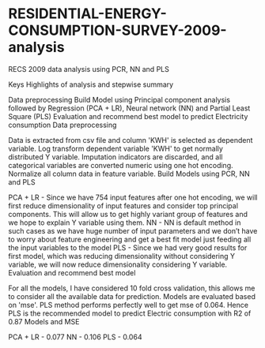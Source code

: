 # RESIDENTIAL-ENERGY-CONSUMPTION-SURVEY-2009-analysis
RECS 2009 data analysis using PCR, NN and PLS

Keys Highlights of analysis and stepwise summary

Data preprocessing
Build Model using Principal component analysis followed by Regression (PCA + LR), Neural network (NN) and Partial Least Square (PLS)
Evaluation and recommend best model to predict Electricity consumption
Data preprocessing

Data is extracted from csv file and column 'KWH' is selected as dependent variable. Log transform dependent variable 'KWH' to get normally distributed Y variable.
Imputation indicators are discarded, and all categorical variables are converted numeric using one hot encoding. Normalize all column data in feature variable.
Build Models using PCR, NN and PLS

PCA + LR - Since we have 754 input features after one hot encoding, we will first reduce dimensionality of input features and consider top principal components. This will allow us to get highly variant group of features and we hope to explain Y variable using them.
NN - NN is default method in such cases as we have huge number of input parameters and we don’t have to worry about feature engineering and get a best fit model just feeding all the input variables to the model
PLS - Since we had very good results for first model, which was reducing dimensionality without considering Y variable, we will now reduce dimensionality considering Y variable.
Evaluation and recommend best model

For all the models, I have considered 10 fold cross validation, this allows me to consider all the available data for prediction. Models are evaluated based on 'mse'.
PLS method performs perfectly well to get mse of 0.064. Hence PLS is the recommended model to predict Electric consumption with R2 of 0.87
Models and MSE

PCA + LR - 0.077
NN - 0.106
PLS - 0.064
